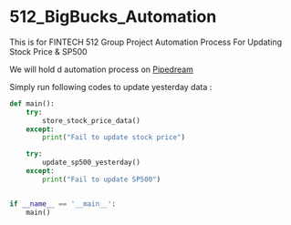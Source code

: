 # 512_BigBucks_Automation
This is for FINTECH 512 Group Project Automation Process For Updating Stock Price &amp; SP500

We will hold d automation process on [Pipedream](https://pipedream.com)

Simply run following codes to update yesterday data : 
```python
def main():
	try: 
		store_stock_price_data()
	except:
		print("Fail to update stock price")

	try: 
		update_sp500_yesterday()
	except:
		print("Fail to update SP500")


if __name__ == '__main__':
	main()
```

